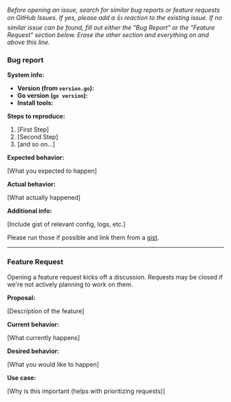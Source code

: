 _Before opening an issue, search for similar bug reports or feature requests on GitHub Issues. If yes, please add a_ 👍 _reaction to the existing issue. If no similar issue can be found, fill out either the "Bug Report" or the "Feature Request" section below. Erase the other section and everything on and above this line._

### Bug report

**System info:**

* **Version (from `version.go`):** 
* **Go version (`go version`):** 
* **Install tools:** 

**Steps to reproduce:**

1. [First Step]
2. [Second Step]
3. [and so on...]

**Expected behavior:**

[What you expected to happen]

**Actual behavior:**

[What actually happened]

**Additional info:**

[Include gist of relevant config, logs, etc.]

Please run those if possible and link them from a [gist](http://gist.github.com).

---

### Feature Request

Opening a feature request kicks off a discussion. Requests may be closed if we're not actively planning to work on them.

**Proposal:**

[Description of the feature]

**Current behavior:**

[What currently happens]

**Desired behavior:**

[What you would like to happen]

**Use case:**

[Why is this important (helps with prioritizing requests)]

